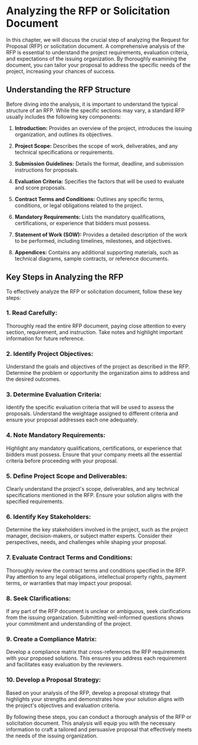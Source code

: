 Analyzing the RFP or Solicitation Document
===================================================

In this chapter, we will discuss the crucial step of analyzing the Request for Proposal (RFP) or solicitation document. A comprehensive analysis of the RFP is essential to understand the project requirements, evaluation criteria, and expectations of the issuing organization. By thoroughly examining the document, you can tailor your proposal to address the specific needs of the project, increasing your chances of success.

Understanding the RFP Structure
-------------------------------

Before diving into the analysis, it is important to understand the typical structure of an RFP. While the specific sections may vary, a standard RFP usually includes the following key components:

1. **Introduction:** Provides an overview of the project, introduces the issuing organization, and outlines its objectives.

2. **Project Scope:** Describes the scope of work, deliverables, and any technical specifications or requirements.

3. **Submission Guidelines:** Details the format, deadline, and submission instructions for proposals.

4. **Evaluation Criteria:** Specifies the factors that will be used to evaluate and score proposals.

5. **Contract Terms and Conditions:** Outlines any specific terms, conditions, or legal obligations related to the project.

6. **Mandatory Requirements:** Lists the mandatory qualifications, certifications, or experience that bidders must possess.

7. **Statement of Work (SOW):** Provides a detailed description of the work to be performed, including timelines, milestones, and objectives.

8. **Appendices:** Contains any additional supporting materials, such as technical diagrams, sample contracts, or reference documents.

Key Steps in Analyzing the RFP
------------------------------

To effectively analyze the RFP or solicitation document, follow these key steps:

### 1. Read Carefully:

Thoroughly read the entire RFP document, paying close attention to every section, requirement, and instruction. Take notes and highlight important information for future reference.

### 2. Identify Project Objectives:

Understand the goals and objectives of the project as described in the RFP. Determine the problem or opportunity the organization aims to address and the desired outcomes.

### 3. Determine Evaluation Criteria:

Identify the specific evaluation criteria that will be used to assess the proposals. Understand the weightage assigned to different criteria and ensure your proposal addresses each one adequately.

### 4. Note Mandatory Requirements:

Highlight any mandatory qualifications, certifications, or experience that bidders must possess. Ensure that your company meets all the essential criteria before proceeding with your proposal.

### 5. Define Project Scope and Deliverables:

Clearly understand the project's scope, deliverables, and any technical specifications mentioned in the RFP. Ensure your solution aligns with the specified requirements.

### 6. Identify Key Stakeholders:

Determine the key stakeholders involved in the project, such as the project manager, decision-makers, or subject matter experts. Consider their perspectives, needs, and challenges while shaping your proposal.

### 7. Evaluate Contract Terms and Conditions:

Thoroughly review the contract terms and conditions specified in the RFP. Pay attention to any legal obligations, intellectual property rights, payment terms, or warranties that may impact your proposal.

### 8. Seek Clarifications:

If any part of the RFP document is unclear or ambiguous, seek clarifications from the issuing organization. Submitting well-informed questions shows your commitment and understanding of the project.

### 9. Create a Compliance Matrix:

Develop a compliance matrix that cross-references the RFP requirements with your proposed solutions. This ensures you address each requirement and facilitates easy evaluation by the reviewers.

### 10. Develop a Proposal Strategy:

Based on your analysis of the RFP, develop a proposal strategy that highlights your strengths and demonstrates how your solution aligns with the project's objectives and evaluation criteria.

By following these steps, you can conduct a thorough analysis of the RFP or solicitation document. This analysis will equip you with the necessary information to craft a tailored and persuasive proposal that effectively meets the needs of the issuing organization.
